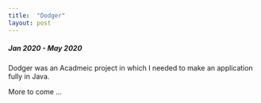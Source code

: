 ```yaml
---
title:  "Dodger"
layout: post
---
```


##### Jan 2020 - May 2020

Dodger was an Acadmeic project in which I needed to make an application fully in Java. 

More to come ... 
